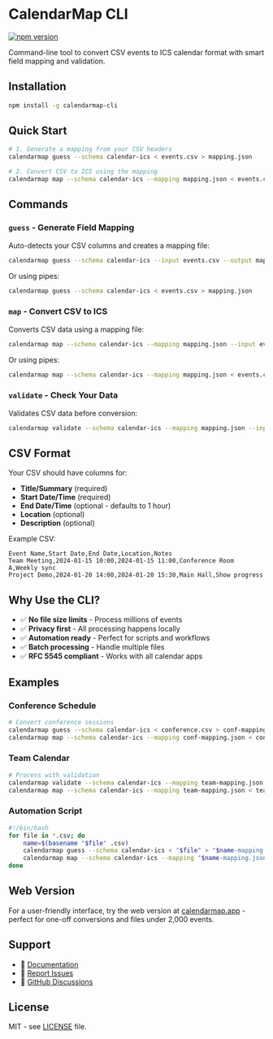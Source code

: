 # CalendarMap CLI

[![npm version](https://badge.fury.io/js/calendarmap-cli.svg)](https://www.npmjs.com/package/calendarmap-cli)

Command-line tool to convert CSV events to ICS calendar format with smart field mapping and validation.

## Installation

```bash
npm install -g calendarmap-cli
```

## Quick Start

```bash
# 1. Generate a mapping from your CSV headers
calendarmap guess --schema calendar-ics < events.csv > mapping.json

# 2. Convert CSV to ICS using the mapping
calendarmap map --schema calendar-ics --mapping mapping.json < events.csv > calendar.ics
```

## Commands

### `guess` - Generate Field Mapping

Auto-detects your CSV columns and creates a mapping file:

```bash
calendarmap guess --schema calendar-ics --input events.csv --output mapping.json
```

Or using pipes:
```bash
calendarmap guess --schema calendar-ics < events.csv > mapping.json
```

### `map` - Convert CSV to ICS

Converts CSV data using a mapping file:

```bash
calendarmap map --schema calendar-ics --mapping mapping.json --input events.csv --output calendar.ics
```

Or using pipes:
```bash
calendarmap map --schema calendar-ics --mapping mapping.json < events.csv > calendar.ics
```

### `validate` - Check Your Data

Validates CSV data before conversion:

```bash
calendarmap validate --schema calendar-ics --mapping mapping.json --input events.csv
```

## CSV Format

Your CSV should have columns for:
- **Title/Summary** (required)
- **Start Date/Time** (required)
- **End Date/Time** (optional - defaults to 1 hour)
- **Location** (optional)
- **Description** (optional)

Example CSV:
```csv
Event Name,Start Date,End Date,Location,Notes
Team Meeting,2024-01-15 10:00,2024-01-15 11:00,Conference Room A,Weekly sync
Project Demo,2024-01-20 14:00,2024-01-20 15:30,Main Hall,Show progress
```

## Why Use the CLI?

- ✅ **No file size limits** - Process millions of events
- ✅ **Privacy first** - All processing happens locally
- ✅ **Automation ready** - Perfect for scripts and workflows
- ✅ **Batch processing** - Handle multiple files
- ✅ **RFC 5545 compliant** - Works with all calendar apps

## Examples

### Conference Schedule
```bash
# Convert conference sessions
calendarmap guess --schema calendar-ics < conference.csv > conf-mapping.json
calendarmap map --schema calendar-ics --mapping conf-mapping.json < conference.csv > conference2024.ics
```

### Team Calendar
```bash
# Process with validation
calendarmap validate --schema calendar-ics --mapping team-mapping.json < team-events.csv
calendarmap map --schema calendar-ics --mapping team-mapping.json < team-events.csv > team.ics
```

### Automation Script
```bash
#!/bin/bash
for file in *.csv; do
    name=$(basename "$file" .csv)
    calendarmap guess --schema calendar-ics < "$file" > "$name-mapping.json"
    calendarmap map --schema calendar-ics --mapping "$name-mapping.json" < "$file" > "$name.ics"
done
```

## Web Version

For a user-friendly interface, try the web version at [calendarmap.app](https://calendarmap.app) - perfect for one-off conversions and files under 2,000 events.

## Support

- 📖 [Documentation](https://calendarmap.app/docs)
- 🐛 [Report Issues](https://github.com/codebruinc/calendarmap/issues)
- 💬 [GitHub Discussions](https://github.com/codebruinc/calendarmap/discussions)

## License

MIT - see [LICENSE](../../LICENSE) file.
